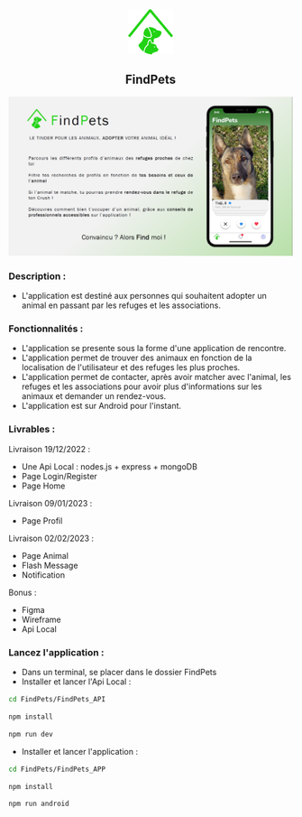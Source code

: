 <div align="center">
    <a href="https://github.com/KevOneRedOne/FindPets">
        <img src="/assets/images/FindPets.png" alt="Logo" width="80" height="80">
    </a>
    <h2 align="center">FindPets</h2>
</div>


<div align="center">
    <a href="https://github.com/KevOneRedOne/FindPets">
        <img src="/assets/images/OnePage.png" alt="Logo">
    </a>
</div>


### Description :
- L'application est destiné aux personnes qui souhaitent adopter un animal en passant par les refuges et les associations.


### Fonctionnalités :
- L'application se presente sous la forme d'une application de rencontre.
- L'application permet de trouver des animaux en fonction de la localisation de l'utilisateur et des refuges les plus proches.
- L'application permet de contacter, après avoir matcher avec l'animal, les refuges et les associations pour avoir plus d'informations sur les animaux et demander un rendez-vous.
- L'application est sur Android pour l'instant.

### Livrables :
Livraison 19/12/2022 :
- Une Api Local : nodes.js + express + mongoDB
- Page Login/Register
- Page Home

Livraison 09/01/2023 :
- Page Profil

Livraison 02/02/2023 :
- Page Animal
- Flash Message
- Notification

Bonus :
- Figma
- Wireframe
- Api Local

### Lancez l'application :
- Dans un terminal, se placer dans le dossier FindPets
- Installer et lancer l'Api Local :
```sh
cd FindPets/FindPets_API
```
```sh
npm install
```
```sh
npm run dev
```
- Installer et lancer l'application :
```sh
cd FindPets/FindPets_APP
```
```sh
npm install
```
```sh
npm run android
```